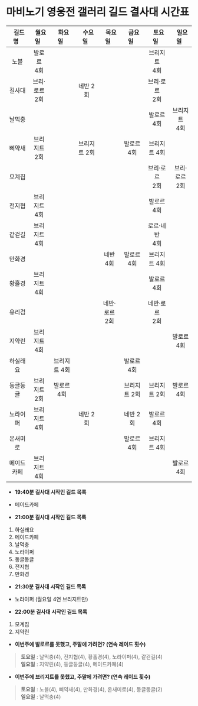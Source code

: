 # 마비노기 영웅전 갤러리 길드 결사대 시간표

| &nbsp;&nbsp;길드명&nbsp;&nbsp; | &nbsp;&nbsp;월요일&nbsp;&nbsp; | &nbsp;&nbsp;화요일&nbsp;&nbsp; | &nbsp;&nbsp;수요일&nbsp;&nbsp; | &nbsp;&nbsp;목요일&nbsp;&nbsp; | &nbsp;&nbsp;금요일&nbsp;&nbsp; | &nbsp;&nbsp;토요일&nbsp;&nbsp; | &nbsp;&nbsp;일요일&nbsp;&nbsp;  |
|:---:|:---:|:---:|:---:|:---:|:---:|:---:|:---:|
| 노블 | 발로르<br>4회  |  |   |   |   | 브리지트<br>4회  |   |
| 길사대 | 브리·로르<br>2회  |   | 네반 2회 |   |   | 브리·로르<br>2회  |  |
| 날먹충 |   |   |   |   |   | 발로르 4회 | 브리지트<br>4회 |
| 삐약새 | 브리지트<br>2회  |   | 브리지트 2회  |   | 발로르 4회 | 브리지트 4회  |   |
| 모계집 |   |   |   |   |   | 브리·로르<br>2회 | 브리·로르<br>2회  |
| 전지협 | 브리지트<br>4회  |   |   |   |   | 발로르 4회  |   |
| 같걷길 | 브리지트<br>4회  |   |   |   |   | 로르·네반<br>4회   |   |
| 만화경 |   |   |   | 네반 4회  | 발로르 4회  | 브리지트 4회  |   |
| 황홀경 | 브리지트<br>4회  |   |   |   |   | 발로르 4회  |   |
| 유리검 |   |   |   | 네반·로르<br>2회  |   | 네반·로르<br>2회   |   |
| 지약린 | 브리지트<br>4회 |   |   |   |   |   | 발로르 4회  |
| 하실래요 |   | 브리지트 4회 |   |   | 발로르 4회  |   |   |
| 둥글둥글 | 브리지트<br>2회 | 발로르 4회  |   |   | 브리지트 2회  | 브리지트 2회  | 발로르<br>4회  |
| 노라이퍼 | 브리지트<br>4회 |   |  네반 2회  |   |  네반 2회  |  발로르<br>4회  |   |
| 온새미로 |   |   |   |   | 발로르 4회  | 브리지트 4회  |   |
| 메이드카페 | 브리지트<br>4회 |   |   |   |   |   |  발로르<br>4회  |

+ __19:40분 길사대 시작인 길드 목록__
+ 메이드카페

+ __21:00분 길사대 시작인 길드 목록__
1. 하실래요
2. 메이드카페
3. 날먹충
4. 노라이퍼
5. 둥글둥글
6. 전지협
7. 만화경

+ __21:30분 길사대 시작인 길드 목록__
+ 노라이퍼 (월요일 4연 브리지트만)

+ __22:00분 길사대 시작인 길드 목록__ 
1. 모계집
2. 지약린


+ __이번주에 발로르를 못했고, 주말에 가려면? (연속 레이드 횟수)__
> **토요일** : 날먹충(4), 전지협(4), 황홀경(4), 노라이퍼(4), 같걷길(4)<br>
  **일요일** : 지약린(4), 둥글둥글(4), 메이드카페(4) 
  
  + __이번주에 브리지트를 못했고, 주말에 가려면? (연속 레이드 횟수)__ 
> **토요일** : 노블(4), 삐약새(4), 만화경(4), 온새미로(4), 둥글둥글(2)<br>
  **일요일** : 날먹충(4)
